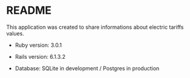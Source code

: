 # README

This application was created to share informations about electric tariffs values.

* Ruby version: 3.0.1

* Rails version: 6.1.3.2

* Database: SQLite in development / Postgres in production
